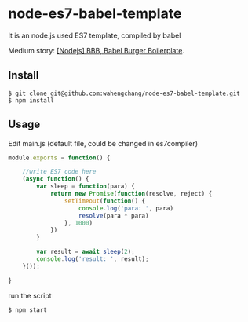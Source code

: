 # node-es7-babel-template

It is an node.js used ES7 template, compiled by babel 

Medium story: [[Nodejs] BBB, Babel Burger Boilerplate](https://hackernoon.com/nodejs-bbb-babel-burger-boilerplate-b74107eff049 "[Nodejs] BBB, Babel Burger Boilerplate").

[](https://hackernoon.com/nodejs-bbb-babel-burger-boilerplate-b74107eff049)


## Install

```
$ git clone git@github.com:wahengchang/node-es7-babel-template.git
$ npm install
```


## Usage

Edit main.js (default file, could be changed in es7compiler)
```js
module.exports = function() {

    //write ES7 code here
    (async function() {
        var sleep = function(para) {
            return new Promise(function(resolve, reject) {
                setTimeout(function() {
                    console.log('para: ', para)
                    resolve(para * para)
                }, 1000)
            })
        }

        var result = await sleep(2);
        console.log('result: ', result);
    }());

}
```

run the script 
```js
$ npm start
```

